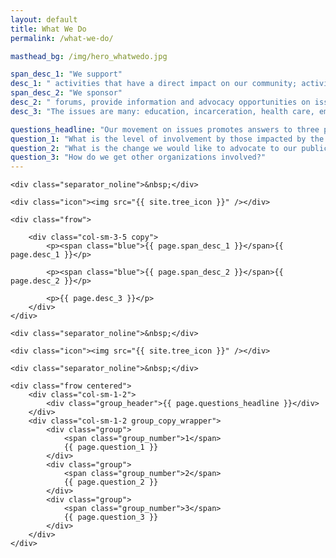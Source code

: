```yaml
---
layout: default
title: What We Do
permalink: /what-we-do/

masthead_bg: /img/hero_whatwedo.jpg

span_desc_1: "We support"
desc_1: " activities that have a direct impact on our community; activities that include a vision for a prosperous and equitable tomorrow."
span_desc_2: "We sponsor"
desc_2: " forums, provide information and advocacy opportunities on issues that impact our community."
desc_3: "The issues are many: education, incarceration, health care, employment, etc."

questions_headline: "Our movement on issues promotes answers to three primary questions:"
question_1: "What is the level of involvement by those impacted by the issue?"
question_2: "What is the change we would like to advocate to our public officials and other decision makers?"
question_3: "How do we get other organizations involved?"
---
```


<div class="frow wrapper">
	<!-- <div class="section_title">{{ page.title }}</div> -->

	<div class="separator_noline">&nbsp;</div>

	<div class="icon"><img src="{{ site.tree_icon }}" /></div>

	<div class="frow">

		<div class="col-sm-3-5 copy">
			<p><span class="blue">{{ page.span_desc_1 }}</span>{{ page.desc_1 }}</p>

			<p><span class="blue">{{ page.span_desc_2 }}</span>{{ page.desc_2 }}</p>

			<p>{{ page.desc_3 }}</p>
		</div>
	</div>

	<div class="separator_noline">&nbsp;</div>

	<div class="icon"><img src="{{ site.tree_icon }}" /></div>

	<div class="separator_noline">&nbsp;</div>	

	<div class="frow centered">
		<div class="col-sm-1-2">
			<div class="group_header">{{ page.questions_headline }}</div>
		</div>
		<div class="col-sm-1-2 group_copy_wrapper">
			<div class="group">
				<span class="group_number">1</span>
				{{ page.question_1 }}
			</div>
			<div class="group">
				<span class="group_number">2</span>
				{{ page.question_2 }}
			</div>
			<div class="group">
				<span class="group_number">3</span>
				{{ page.question_3 }}
			</div>
		</div>
	</div>
</div>